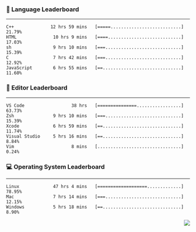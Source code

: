 <!--
<p align="center">
  <img height="50" src="https://cdn.simpleicons.org/c/81c8be" title="clang" alt="clang">
  <img height="50" src="https://cdn.simpleicons.org/c++/81c8be" title="cpp" alt="cpp">
  <img height="50" src="https://cdn.simpleicons.org/arm/81c8be" title="arm" alt="arm">
  <img height="50" src="https://cdn.simpleicons.org/stmicroelectronics/81c8be" title="stmicroelectronics" alt="stmicroelectronics">
  <img height="50" src="https://cdn.simpleicons.org/raspberrypi/81c8be" title="raspberrypi" alt="raspberrypi">
  <img height="50" src="https://cdn.simpleicons.org/cmake/81c8be" title="cmake" alt="cmake">
  <img height="50" src="https://cdn.simpleicons.org/gnubash/81c8be" title="gnubash" alt="gnubash">
</p>
-->

<!--START_SECTION:wakatime_gen-->
### :hammer: Language Leaderboard
---
```
C++              12 hrs 59 mins   [=====...........................]    21.79%
HTML              10 hrs 9 mins   [====............................]    17.03%
sh                9 hrs 10 mins   [===.............................]    15.39%
C                 7 hrs 42 mins   [===.............................]    12.92%
JavaScript        6 hrs 55 mins   [==..............................]    11.60%
```
### :floppy_disk: Editor Leaderboard
---
```
VS Code                  38 hrs   [===============.................]    63.73%
Zsh               9 hrs 10 mins   [===.............................]    15.39%
Xcode             6 hrs 59 mins   [==..............................]    11.74%
Visual Studio     5 hrs 16 mins   [==..............................]     8.84%
Vim                      8 mins   [................................]     0.24%
```
### :computer: Operating System Leaderboard
---
```
Linux             47 hrs 4 mins   [===================.............]    78.95%
Mac               7 hrs 14 mins   [===.............................]    12.15%
Windows           5 hrs 18 mins   [==..............................]     8.90%
```

<!--END_SECTION:wakatime_gen-->

<div align="right">

[![](https://komarev.com/ghpvc/?username=luswdev&color=283044&style=for-the-badge&label=visiters)](https://github.com/luswdev)

</div>
